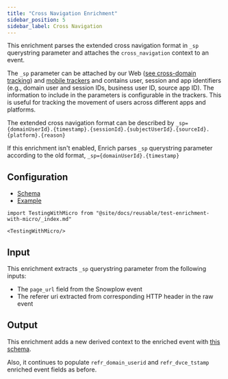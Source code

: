 ```yaml
---
title: "Cross Navigation Enrichment"
sidebar_position: 5
sidebar_label: Cross Navigation
---
```


This enrichment parses the extended cross navigation format in `_sp` querystring parameter and attaches the `cross_navigation` context to an event.

The `_sp` parameter can be attached by our Web ([see cross-domain tracking](/docs/sources/trackers/javascript-trackers/web-tracker/cross-domain-tracking/index.md)) and [mobile trackers](/docs/sources/trackers/mobile-trackers/tracking-events/session-tracking/index.md#decorating-outgoing-links-using-cross-navigation-tracking) and contains user, session and app identifiers (e.g., domain user and session IDs, business user ID, source app ID). The information to include in the parameters is configurable in the trackers. This is useful for tracking the movement of users across different apps and platforms.

The extended cross navigation format can be described by `_sp={domainUserId}.{timestamp}.{sessionId}.{subjectUserId}.{sourceId}.{platform}.{reason}`

If this enrichment isn't enabled, Enrich parses `_sp` querystring parameter according to the old format, `_sp={domainUserId}.{timestamp}`

## Configuration

- [Schema](https://github.com/snowplow/iglu-central/blob/master/schemas/com.snowplowanalytics.snowplow.enrichments/cross_navigation_config/jsonschema/1-0-0)
- [Example](https://github.com/snowplow/enrich/blob/master/config/enrichments/cross_navigation_config.json)

```mdx-code-block
import TestingWithMicro from "@site/docs/reusable/test-enrichment-with-micro/_index.md"

<TestingWithMicro/>
```

## Input

This enrichment extracts `_sp` querystring parameter from the following inputs:

- The `page_url` field from the Snowplow event
- The referer uri extracted from corresponding HTTP header in the raw event

## Output

This enrichment adds a new derived context to the enriched event with [this schema](https://github.com/snowplow/iglu-central/blob/master/schemas/com.snowplowanalytics.snowplow/cross_navigation/jsonschema/1-0-0).

Also, it continues to populate `refr_domain_userid` and `refr_dvce_tstamp` enriched event fields as before.
